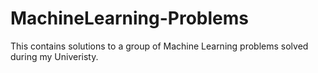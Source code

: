 # MachineLearning-Problems
This contains solutions to a group of Machine Learning problems solved during my Univeristy. 
